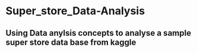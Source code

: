 # Super_store_Data-Analysis
## Using Data anylsis concepts to analyse a sample super store data base from kaggle

